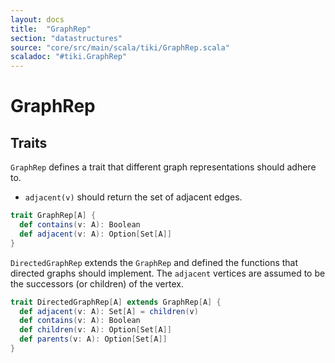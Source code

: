 ```yaml
---
layout: docs 
title:  "GraphRep"
section: "datastructures"
source: "core/src/main/scala/tiki/GraphRep.scala"
scaladoc: "#tiki.GraphRep"
---
```

# GraphRep

## Traits

`GraphRep` defines a trait that different graph representations should adhere to.

- `adjacent(v)` should return the set of adjacent edges.

```scala
trait GraphRep[A] {
  def contains(v: A): Boolean
  def adjacent(v: A): Option[Set[A]]
}
```

`DirectedGraphRep` extends the `GraphRep` and defined the functions that directed graphs
should implement. The `adjacent` vertices are assumed to be the successors (or children) of
the vertex.

```scala
trait DirectedGraphRep[A] extends GraphRep[A] {
  def adjacent(v: A): Set[A] = children(v)
  def contains(v: A): Boolean
  def children(v: A): Option[Set[A]]
  def parents(v: A): Option[Set[A]]
}
```
